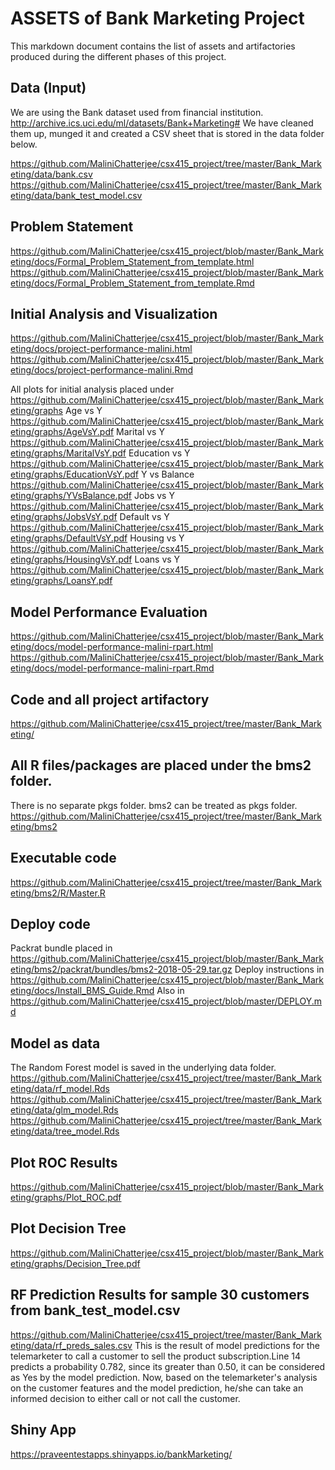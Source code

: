 
# ASSETS of Bank Marketing Project

This markdown document contains the list of assets and artifactories produced during the different phases of this project.

## Data (Input)

We are using the Bank dataset used from financial institution. http://archive.ics.uci.edu/ml/datasets/Bank+Marketing#
We have cleaned them up, munged it and created a CSV sheet that is stored in the data folder below.

https://github.com/MaliniChatterjee/csx415_project/tree/master/Bank_Marketing/data/bank.csv
https://github.com/MaliniChatterjee/csx415_project/tree/master/Bank_Marketing/data/bank_test_model.csv

## Problem Statement

https://github.com/MaliniChatterjee/csx415_project/blob/master/Bank_Marketing/docs/Formal_Problem_Statement_from_template.html
https://github.com/MaliniChatterjee/csx415_project/blob/master/Bank_Marketing/docs/Formal_Problem_Statement_from_template.Rmd

## Initial Analysis and Visualization

https://github.com/MaliniChatterjee/csx415_project/blob/master/Bank_Marketing/docs/project-performance-malini.html
https://github.com/MaliniChatterjee/csx415_project/blob/master/Bank_Marketing/docs/project-performance-malini.Rmd

All plots for initial analysis placed under https://github.com/MaliniChatterjee/csx415_project/blob/master/Bank_Marketing/graphs
Age vs Y https://github.com/MaliniChatterjee/csx415_project/blob/master/Bank_Marketing/graphs/AgeVsY.pdf
Marital vs Y https://github.com/MaliniChatterjee/csx415_project/blob/master/Bank_Marketing/graphs/MaritalVsY.pdf
Education vs Y https://github.com/MaliniChatterjee/csx415_project/blob/master/Bank_Marketing/graphs/EducationVsY.pdf
Y vs Balance https://github.com/MaliniChatterjee/csx415_project/blob/master/Bank_Marketing/graphs/YVsBalance.pdf
Jobs vs Y https://github.com/MaliniChatterjee/csx415_project/blob/master/Bank_Marketing/graphs/JobsVsY.pdf
Default vs Y https://github.com/MaliniChatterjee/csx415_project/blob/master/Bank_Marketing/graphs/DefaultVsY.pdf
Housing vs Y https://github.com/MaliniChatterjee/csx415_project/blob/master/Bank_Marketing/graphs/HousingVsY.pdf
Loans vs Y https://github.com/MaliniChatterjee/csx415_project/blob/master/Bank_Marketing/graphs/LoansY.pdf

## Model Performance Evaluation

https://github.com/MaliniChatterjee/csx415_project/blob/master/Bank_Marketing/docs/model-performance-malini-rpart.html
https://github.com/MaliniChatterjee/csx415_project/blob/master/Bank_Marketing/docs/model-performance-malini-rpart.Rmd

## Code and all project artifactory

https://github.com/MaliniChatterjee/csx415_project/tree/master/Bank_Marketing/

## All R files/packages are placed under the bms2 folder. 
There is no separate pkgs folder. bms2 can be treated as pkgs folder.
https://github.com/MaliniChatterjee/csx415_project/tree/master/Bank_Marketing/bms2

## Executable code
https://github.com/MaliniChatterjee/csx415_project/tree/master/Bank_Marketing/bms2/R/Master.R

## Deploy code
Packrat bundle placed in https://github.com/MaliniChatterjee/csx415_project/blob/master/Bank_Marketing/bms2/packrat/bundles/bms2-2018-05-29.tar.gz
Deploy instructions in https://github.com/MaliniChatterjee/csx415_project/blob/master/Bank_Marketing/docs/Install_BMS_Guide.Rmd
Also in https://github.com/MaliniChatterjee/csx415_project/blob/master/DEPLOY.md

## Model as data

The Random Forest model is saved in the underlying data folder.
https://github.com/MaliniChatterjee/csx415_project/tree/master/Bank_Marketing/data/rf_model.Rds
https://github.com/MaliniChatterjee/csx415_project/tree/master/Bank_Marketing/data/glm_model.Rds
https://github.com/MaliniChatterjee/csx415_project/tree/master/Bank_Marketing/data/tree_model.Rds

## Plot ROC Results
https://github.com/MaliniChatterjee/csx415_project/blob/master/Bank_Marketing/graphs/Plot_ROC.pdf

## Plot Decision Tree
https://github.com/MaliniChatterjee/csx415_project/blob/master/Bank_Marketing/graphs/Decision_Tree.pdf

## RF Prediction Results for sample 30 customers from bank_test_model.csv
https://github.com/MaliniChatterjee/csx415_project/tree/master/Bank_Marketing/data/rf_preds_sales.csv
This is the result of model predictions for the telemarketer to call a customer to sell the product subscription.Line 14 predicts a probability 0.782, since its greater than 0.50, it can be considered as Yes by the model prediction. Now, based on the telemarketer's analysis on the customer features and the model prediction, he/she can take an informed decision to either call or not call the customer.

## Shiny App
https://praveentestapps.shinyapps.io/bankMarketing/

